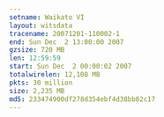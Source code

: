 ```yaml
---
setname: Waikato VI
layout: witsdata
tracename: 20071201-110002-1
end: Sun Dec  2 13:00:00 2007
gzsize: 720 MB
len: 12:59:59
start: Sun Dec  2 00:00:02 2007
totalwirelen: 12,108 MB
pkts: 30 million
size: 2,235 MB
md5: 233474900df278d354ebf4d38bb82c17
---
```

